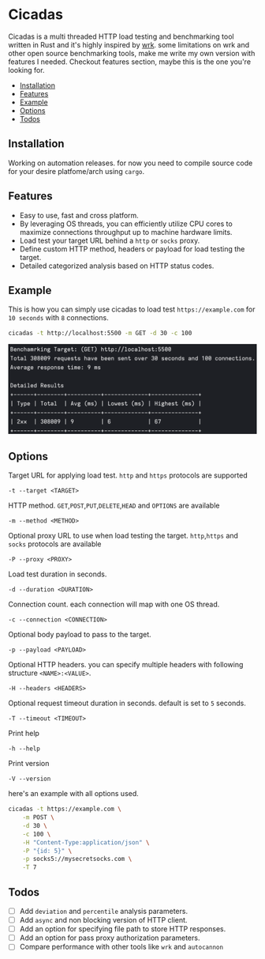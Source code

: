# Cicadas

Cicadas is a multi threaded HTTP load testing and benchmarking tool written in Rust and it's highly inspired by [wrk](https://github.com/wg/wrk). some limitations on wrk and other open source benchmarking tools, make me write my own version with features I needed. Checkout features section, maybe this is the one you're looking for.

-   [Installation](#installation)
-   [Features](#features)
-   [Example](#example)
-   [Options](#options)
-   [Todos](#todos)

## Installation

Working on automation releases. for now you need to compile source code for your desire platfome/arch using `cargo`.

## Features

-   Easy to use, fast and cross platform.
-   By leveraging OS threads, you can efficiently utilize CPU cores to maximize connections throughput up to machine hardware limits.
-   Load test your target URL behind a `http` or `socks` proxy.
-   Define custom HTTP method, headers or payload for load testing the target.
-   Detailed categorized analysis based on HTTP status codes.

## Example

This is how you can simply use cicadas to load test `https://example.com` for `10 seconds` with `8` connections.

```bash
cicadas -t http://localhost:5500 -m GET -d 30 -c 100
```

![response](assets/response.png)

## Options

Target URL for applying load test. `http` and `https` protocols are supported

```
-t --target <TARGET>
```

HTTP method. `GET`,`POST`,`PUT`,`DELETE`,`HEAD` and `OPTIONS` are available

```
-m --method <METHOD>
```

Optional proxy URL to use when load testing the target. `http`,`https` and `socks` protocols are available

```
-P --proxy <PROXY>
```

Load test duration in seconds.

```
-d --duration <DURATION>
```

Connection count. each connection will map with one OS thread.

```
-c --connection <CONNECTION>
```

Optional body payload to pass to the target.

```
-p --payload <PAYLOAD>
```

Optional HTTP headers. you can specify multiple headers with following structure `<NAME>:<VALUE>`.

```
-H --headers <HEADERS>
```

Optional request timeout duration in seconds. default is set to `5` seconds.

```
-T --timeout <TIMEOUT>
```

Print help

```
-h --help
```

Print version

```
-V --version
```

here's an example with all options used.

```bash
cicadas -t https://example.com \
	-m POST \
	-d 30 \
	-c 100 \
	-H "Content-Type:application/json" \
	-P "{id: 5}" \
	-p socks5://mysecretsocks.com \
	-T 7
```

## Todos

-   [ ] Add ‍‍‍‍`deviation` and `percentile` analysis parameters.
-   [ ] Add `async` and non blocking version of HTTP client.
-   [ ] Add an option for specifying file path to store HTTP responses.
-   [ ] Add an option for pass proxy authorization parameters.
-   [ ] Compare performance with other tools like `wrk` and `autocannon`
